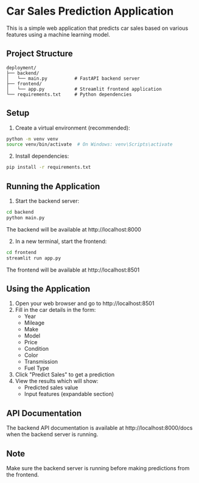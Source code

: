 # Car Sales Prediction Application

This is a simple web application that predicts car sales based on various features using a machine learning model.

## Project Structure

```
deployment/
├── backend/
│   └── main.py          # FastAPI backend server
├── frontend/
│   └── app.py           # Streamlit frontend application
└── requirements.txt     # Python dependencies
```

## Setup

1. Create a virtual environment (recommended):
```bash
python -m venv venv
source venv/bin/activate  # On Windows: venv\Scripts\activate
```

2. Install dependencies:
```bash
pip install -r requirements.txt
```

## Running the Application

1. Start the backend server:
```bash
cd backend
python main.py
```
The backend will be available at http://localhost:8000

2. In a new terminal, start the frontend:
```bash
cd frontend
streamlit run app.py
```
The frontend will be available at http://localhost:8501

## Using the Application

1. Open your web browser and go to http://localhost:8501
2. Fill in the car details in the form:
   - Year
   - Mileage
   - Make
   - Model
   - Price
   - Condition
   - Color
   - Transmission
   - Fuel Type
3. Click "Predict Sales" to get a prediction
4. View the results which will show:
   - Predicted sales value
   - Input features (expandable section)

## API Documentation

The backend API documentation is available at http://localhost:8000/docs when the backend server is running.

## Note

Make sure the backend server is running before making predictions from the frontend. 